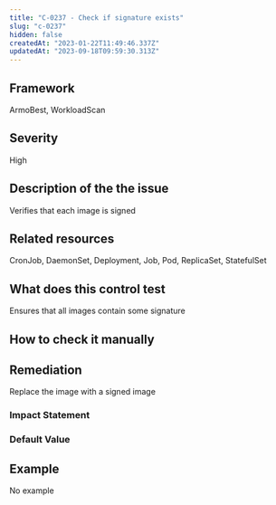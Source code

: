 ```yaml
---
title: "C-0237 - Check if signature exists"
slug: "c-0237"
hidden: false
createdAt: "2023-01-22T11:49:46.337Z"
updatedAt: "2023-09-18T09:59:30.313Z"
---
```

## Framework
ArmoBest, WorkloadScan
## Severity
High
## Description of the the issue
Verifies that each image is signed
## Related resources
CronJob, DaemonSet, Deployment, Job, Pod, ReplicaSet, StatefulSet
## What does this control test
Ensures that all images contain some signature
## How to check it manually

## Remediation
Replace the image with a signed image
### Impact Statement

### Default Value

## Example
No example